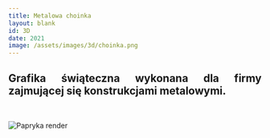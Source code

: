 ```yaml
---
title: Metalowa choinka
layout: blank
id: 3D
date: 2021
image: /assets/images/3d/choinka.png
---
```


<div style="text-align: justify"> 
<h2> 
Grafika świąteczna wykonana dla firmy zajmującej się konstrukcjami metalowymi.
</h2>
<br>
</div>

![Papryka render]({{site.url}}/assets/images/3d/choinka.png)


